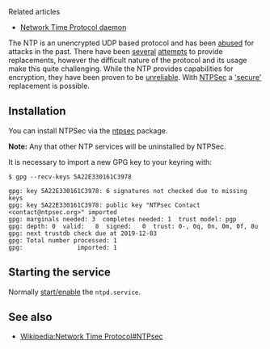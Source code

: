 Related articles

*   [Network Time Protocol daemon](/index.php/Network_Time_Protocol_daemon "Network Time Protocol daemon")

The NTP is an unencrypted UDP based protocol and has been [abused](https://www.youtube.com/watch?v=hkw9tFnJk8k) for attacks in the past. There have been [several](https://github.com/ioerror/tlsdate) [attempts](https://www.imperialviolet.org/2016/09/19/roughtime.html) to provide replacements, however the difficult nature of the protocol and its usage make this quite challenging. While the NTP provides capabilities for encryption, they have been proven to be [unreliable](https://translate.google.com/translate?hl=en&sl=de&u=https://www.golem.de/news/tls-gcm-gefahr-durch-doppelte-nonces-1605-121005.html&prev=search). With [NTPSec](https://ntpsec.org/) a ['secure'](https://docs.ntpsec.org/latest/ntpsec.html) replacement is possible.

## Installation

You can install NTPSec via the [ntpsec](https://aur.archlinux.org/packages/ntpsec/) package.

**Note:** Any that other NTP services will be uninstalled by NTPSec.

It is necessary to import a new GPG key to your keyring with:

 `$ gpg --recv-keys 5A22E330161C3978` 
```
gpg: key 5A22E330161C3978: 6 signatures not checked due to missing keys
gpg: key 5A22E330161C3978: public key "NTPsec Contact <contact@ntpsec.org>" imported
gpg: marginals needed: 3  completes needed: 1  trust model: pgp
gpg: depth: 0  valid:   8  signed:   0  trust: 0-, 0q, 0n, 0m, 0f, 8u
gpg: next trustdb check due at 2019-12-03
gpg: Total number processed: 1
gpg:               imported: 1

```

## Starting the service

Normally [start/enable](/index.php/Start/enable "Start/enable") the `ntpd.service`.

## See also

*   [Wikipedia:Network Time Protocol#NTPsec](https://en.wikipedia.org/wiki/Network_Time_Protocol#NTPsec "wikipedia:Network Time Protocol")